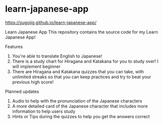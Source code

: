 # learn-japanese-app

[https://sugoijg.github.io/learn-japanese-app/
](https://learn-japanese.onrender.com/)

Learn Japanese App
This repository contains the source code for my Learn Japanese App!

Features
1) You're able to translate English to Japanese!
2) There is a study chart for Hiragana and Katakana for you to study over! I will implement beginner
3) There are Hiragana and Katakana quizzes that you can take, with unlimited streaks so that you can keep practices and try to beat your previous high score!

Planned updates
1) Audio to help with the pronunciation of the Japanese characters
2) A more detailed card of the Japanese character that includes more information to help users study
3) Hints or Tips during the quizzes to help you get the answers correct
